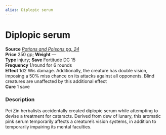 ```yaml
---
alias: Diplopic serum
---
```


# Diplopic serum

**Source** [_Potions and Poisons pg. 24_](http://paizo.com/products/btpy9xa4?Pathfinder-Player-Companion-Potions-Poisons)  
**Price** 250 gp; **Weight** —  
**Type** injury; **Save** Fortitude DC 15  
**Frequency** 1/round for 6 rounds  
**Effect** 1d2 Wis damage. Additionally, the creature has double vision, imposing a 50% miss chance on its attacks against all opponents. Blind creatures are unaffected by this additional effect  
**Cure** 1 save

### Description

Pei Zin herbalists accidentally created diplopic serum while attempting to devise a treatment for cataracts. Derived from dew of lunary, this aromatic pink serum temporarily affects a creature’s vision systems, in addition to temporarily impairing its mental faculties.
